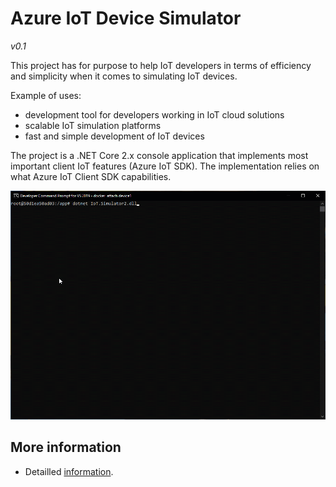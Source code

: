 # Azure IoT Device Simulator
*v0.1*

This project has for purpose to help IoT developers in terms of efficiency and simplicity when it comes to simulating IoT devices.

Example of uses:
 - development tool for developers working in IoT cloud solutions
 - scalable IoT simulation platforms
 - fast and simple development of IoT devices

The project is a .NET Core 2.x console application that implements most important client IoT features (Azure IoT SDK). The implementation relies on what Azure IoT Client SDK capabilities.

![Azure IoT Device Simulator Logs](sources/IoT.Simulator2/IoT.Simulator2/docs/images/AzureIoTDeviceSimulatorLos.gif)

## More information
- Detailled [information](./sources/IoT.Simulator2/IoT.Simulator2/docs/Readme.md).
